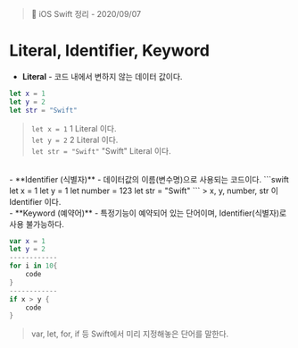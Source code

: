 
  > 📝 iOS Swift 정리 - 2020/09/07

    
  # Literal, Identifier, Keyword


  - **Literal**  - 코드 내에서 변하지 않는 데이터 값이다.
  ```swift
  let x = 1
  let y = 2 
  let str = "Swift"
  ```
 > `let x = 1`  1 Literal 이다.<br>
 > `let y = 2`  2 Literal 이다. <br>
 > `let str = "Swift"` "Swift" Literal 이다. 
<br>
  - **Identifier (식별자)** - 데이터값의 이름(변수명)으로 사용되는 코드이다.
  ```swift
  let x = 1
  let y = 1 
  let number = 123
  let str = "Swift"
  ``` 
  > x, y, number, str 이 Identifier 이다. 
<br>
  - **Keyword (예약어)** - 특정기능이 예약되어 있는 단어이며, Identifier(식별자)로 사용 불가능하다.

  ```swift
  var x = 1
  let y = 2
  ------------
  for i in 10{
      code
  }
  ------------
  if x > y {
      code
  }
  ```
  > var, let, for, if 등 Swift에서 미리 지정해놓은 단어를 말한다.

